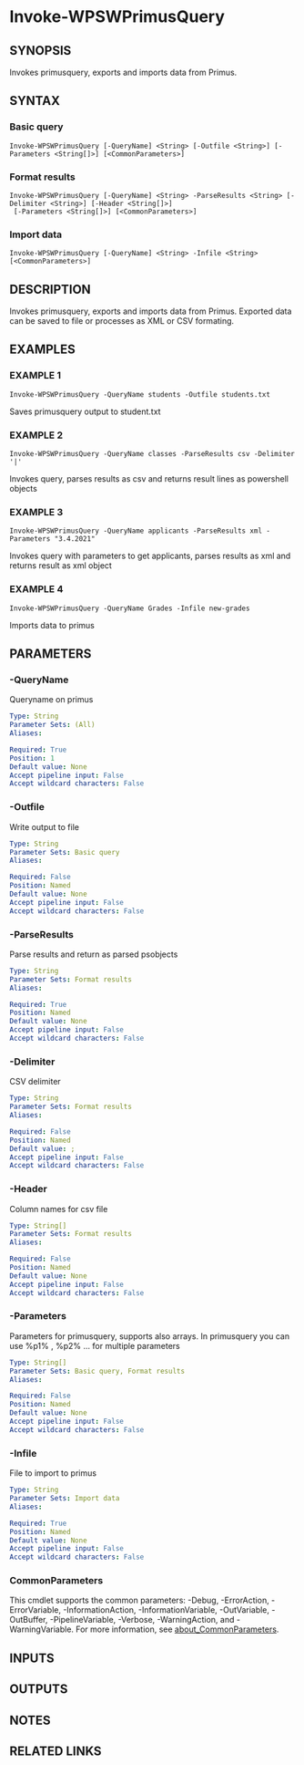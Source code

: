 ﻿---
external help file: WilmaPSWorker-help.xml
Module Name: WilmaPSWorker
online version:
schema: 2.0.0
---

# Invoke-WPSWPrimusQuery

## SYNOPSIS
Invokes primusquery, exports and imports data from Primus.

## SYNTAX

### Basic query
```
Invoke-WPSWPrimusQuery [-QueryName] <String> [-Outfile <String>] [-Parameters <String[]>] [<CommonParameters>]
```

### Format results
```
Invoke-WPSWPrimusQuery [-QueryName] <String> -ParseResults <String> [-Delimiter <String>] [-Header <String[]>]
 [-Parameters <String[]>] [<CommonParameters>]
```

### Import data
```
Invoke-WPSWPrimusQuery [-QueryName] <String> -Infile <String> [<CommonParameters>]
```

## DESCRIPTION
Invokes primusquery, exports and imports data from Primus.
Exported data can be saved
to file or processes as XML or CSV formating.

## EXAMPLES

### EXAMPLE 1
```
Invoke-WPSWPrimusQuery -QueryName students -Outfile students.txt
```

Saves primusquery output to student.txt

### EXAMPLE 2
```
Invoke-WPSWPrimusQuery -QueryName classes -ParseResults csv -Delimiter '|'
```

Invokes query, parses results as csv and returns result lines as powershell objects

### EXAMPLE 3
```
Invoke-WPSWPrimusQuery -QueryName applicants -ParseResults xml -Parameters "3.4.2021"
```

Invokes query with parameters to get applicants, parses results as xml and returns result as xml object

### EXAMPLE 4
```
Invoke-WPSWPrimusQuery -QueryName Grades -Infile new-grades
```

Imports data to primus

## PARAMETERS

### -QueryName
Queryname on primus

```yaml
Type: String
Parameter Sets: (All)
Aliases:

Required: True
Position: 1
Default value: None
Accept pipeline input: False
Accept wildcard characters: False
```

### -Outfile
Write output to file

```yaml
Type: String
Parameter Sets: Basic query
Aliases:

Required: False
Position: Named
Default value: None
Accept pipeline input: False
Accept wildcard characters: False
```

### -ParseResults
Parse results and return as parsed psobjects

```yaml
Type: String
Parameter Sets: Format results
Aliases:

Required: True
Position: Named
Default value: None
Accept pipeline input: False
Accept wildcard characters: False
```

### -Delimiter
CSV delimiter

```yaml
Type: String
Parameter Sets: Format results
Aliases:

Required: False
Position: Named
Default value: ;
Accept pipeline input: False
Accept wildcard characters: False
```

### -Header
Column names for csv file

```yaml
Type: String[]
Parameter Sets: Format results
Aliases:

Required: False
Position: Named
Default value: None
Accept pipeline input: False
Accept wildcard characters: False
```

### -Parameters
Parameters for primusquery, supports also arrays.
In primusquery you can use %p1% , %p2% ...
for multiple parameters

```yaml
Type: String[]
Parameter Sets: Basic query, Format results
Aliases:

Required: False
Position: Named
Default value: None
Accept pipeline input: False
Accept wildcard characters: False
```

### -Infile
File to import to primus

```yaml
Type: String
Parameter Sets: Import data
Aliases:

Required: True
Position: Named
Default value: None
Accept pipeline input: False
Accept wildcard characters: False
```

### CommonParameters
This cmdlet supports the common parameters: -Debug, -ErrorAction, -ErrorVariable, -InformationAction, -InformationVariable, -OutVariable, -OutBuffer, -PipelineVariable, -Verbose, -WarningAction, and -WarningVariable. For more information, see [about_CommonParameters](http://go.microsoft.com/fwlink/?LinkID=113216).

## INPUTS

## OUTPUTS

## NOTES

## RELATED LINKS
